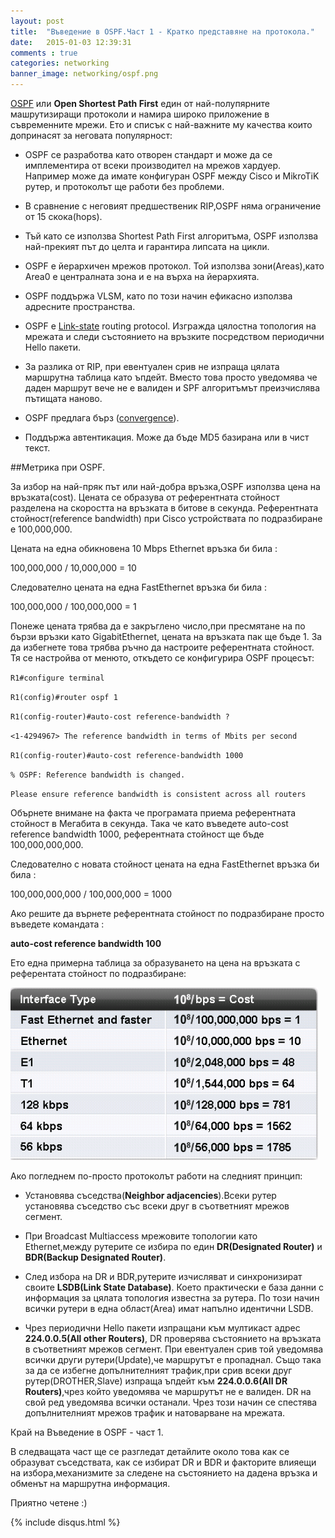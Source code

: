 ```yaml
---
layout: post
title:  "Въведение в OSPF.Част 1 - Кратко представяне на протокола."
date:   2015-01-03 12:39:31
comments : true
categories: networking
banner_image: networking/ospf.png
---
```


[OSPF](http://bg.wikipedia.org/wiki/OSPF) или **Open Shortest Path First**  един от най-полупярните машрутизиращи протоколи и намира широко приложение в съвременните мрежи.
Ето и списък с най-важните му качества които допринасят за неговата популярност:

- OSPF се разработва като отворен стандарт и може да се имплементира от всеки производител на мрежов хардуер. Например може да имате конфигуран OSPF между Cisco и MikroTiK рутер, и протоколът ще работи без проблеми.


- В сравнение с неговият предшественик RIP,OSPF няма ограничение от 15 скока(hops).


- Тъй като се използва Shortest Path First алгоритъма, OSPF използва най-прекият път до целта и гарантира липсата на цикли.



- OSPF е йерархичен мрежов протокол. Той използва зони(Areas),като Area0 е централната зона и е на върха на йерархията.


- OSPF поддържа VLSM, като по този начин ефикасно използва адресните пространства.


- ОSPF е [Link-state](http://en.wikipedia.org/wiki/Link-state_routing_protocol) routing protocol. Изгражда цялостна топология на мрежата и следи състоянието на връзките посредством периодични Hello пакети.


- За разлика от RIP, при евентуален срив не изпраща цялата маршрутна таблица като ъпдейт. Вместо това просто уведомява че даден маршрут вече не е валиден и SPF алгоритъмът преизчислява пътищата наново.


- OSPF предлага бърз ([convergence](http://en.wikipedia.org/wiki/Convergence_%28routing%29)).


- Поддържа автентикация. Може да бъде MD5 базирана или в чист текст.



##Метрика при OSPF.


За избор на най-пряк път или най-добра връзка,OSPF използва цена на връзката(cost).
Цената се образува от референтната стойност разделена на  скоростта на връзката в битове в секунда. Референтната стойност(reference bandwidth) при Cisco устройствата по подразбиране е 100,000,000.

Цената на една обикновена 10 Mbps Ethernet връзка би била :

100,000,000 / 10,000,000 = 10


Следователно цената на една FastEthernet връзка би била :


100,000,000 / 100,000,000 = 1


Понеже цената трябва да е закръглено число,при пресмятане на по бързи връзки като GigabitEthernet, цената на връзката пак ще бъде 1.
За да избегнете това трябва ръчно да настроите референтната стойност.
Тя се настройва от менюто, откъдето се конфигурира OSPF процесът:

`R1#configure terminal`

`R1(config)#router ospf 1`

`R1(config-router)#auto-cost reference-bandwidth ?`

`<1-4294967> The reference bandwidth in terms of Mbits per second`

`R1(config-router)#auto-cost reference-bandwidth 1000`

`% OSPF: Reference bandwidth is changed.`

`Please ensure reference bandwidth is consistent across all routers`



Обърнете внимане на факта че програмата приема референтната стойност в Мегабита в секунда. Така че като въведете auto-cost reference bandwidth 1000, референтната стойност ще бъде 100,000,000,000.

Следователно с новата стойност цената на една FastEthernet връзка би била :

100,000,000,000 / 100,000,000 = 1000

Ако решите да върнете референтната стойност по подразбиране просто въведете командата : 

**auto-cost reference bandwidth 100**

Ето една примерна таблица за образуването на цена на връзката с референтата стойност по подразбиране:


![ospftable](https://github.com/etem/etem.github.io/raw/master/assets/images/networking/ospftable.png)


Ако погледнем по-просто протоколът работи на следният принцип:

- Установява съседства(**Neighbor adjacencies**).Всеки рутер установява съседство със всеки друг в съответният мрежов сегмент.

- При Broadcast Multiaccess мрежовите топологии като Ethernet,между рутерите се избира по един **DR(Designated Router)** и **BDR(Backup Designated Router)**.

- След избора на DR и BDR,рутерите изчисляват и синхронизират своите **LSDB(Link State Database)**. Което практически е база данни с информация за цялата топология известна за рутера. По този начин всички рутери в една област(Area) имат напълно идентични LSDB.

- Чрез периодични Hello пакети изпращани към мултикаст адрес **224.0.0.5(All other Routers)**, DR проверява състоянието на връзката в съответният мрежов сегмент. При евентуален срив  той уведомява всички други рутери(Update),че маршрутът е пропаднал.
Също така за да се избегне допълнителният трафик,при срив всеки друг рутер(DROTHER,Slave) изпраща ъпдейт към  **224.0.0.6(All DR Routers)**,чрез който уведомява че маршрутът не е валиден.
DR на свой ред уведомява всички останали. Чрез този начин се спестява допълнителният мрежов трафик и натоварване на мрежата.


Край на Въведение в OSPF - част 1.

В следващата част ще се разгледат детайлите около това как се образуват съседствата, как се избират DR и BDR и факторите влияещи на избора,механизмите за следене на състоянието на дадена връзка и обменът на маршрутна информация.

Приятно четене :) 


{% include disqus.html %}
